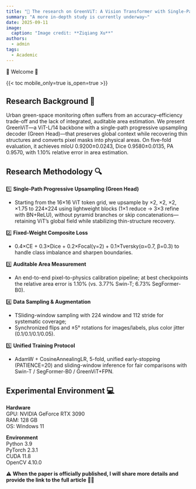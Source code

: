 ```yaml
---
title: "🎉 The research on GreenViT: A Vision Transformer with Single-Path Progressive Upsampling for Urban Green-Space Segmentation and Auditable Area Estimation has been successfully completed"
summary: "A more in-depth study is currently underway~"
date: 2025-09-11
image:
  caption: "Image credit: **Ziqiang Xu**"
authors:
  - admin
tags:
  - Academic
---
```



🎉 Welcome 👋

{{< toc mobile_only=true is_open=true >}}

## Research Background 📌 

Urban green-space monitoring often suffers from an accuracy–efficiency trade-off and the lack of integrated, auditable area estimation. We present GreenViT—a ViT-L/14 backbone with a single-path progressive upsampling decoder (Green Head)—that preserves global context while recovering thin structures and converts pixel masks into physical areas. On five-fold evaluation, it achieves mIoU 0.9200±0.0243, Dice 0.9580±0.0135, PA 0.9570, with 1.10% relative error in area estimation.

[//]: # ([![The template is mobile first with a responsive design to ensure that your site looks stunning on every device.]&#40;https://raw.githubusercontent.com/wowchemy/wowchemy-hugo-modules/main/starters/academic/preview.png&#41;]&#40;https://hugoblox.com&#41;)

## Research Methodology 🔍

1️⃣ **Single-Path Progressive Upsampling (Green Head)**
- Starting from the 16×16 ViT token grid, we upsample by ×2, ×2, ×2, ×1.75 to 224×224 using lightweight blocks (1×1 reduce → 3×3 refine with BN+ReLU), without pyramid branches or skip concatenations—retaining ViT’s global field while stabilizing thin-structure recovery.

2️⃣ **Fixed-Weight Composite Loss**
- 0.4×CE + 0.3×Dice + 0.2×Focal(γ=2) + 0.1×Tversky(α=0.7, β=0.3) to handle class imbalance and sharpen boundaries.

3️⃣ **Auditable Area Measurement**
- An end-to-end pixel-to-physics calibration pipeline; at best checkpoints the relative area error is 1.10% (vs. 3.77% Swin-T; 6.73% SegFormer-B0).

4️⃣ **Data Sampling & Augmentation**
- TSliding-window sampling with 224 window and 112 stride for systematic coverage;
- Synchronized flips and ±5° rotations for images/labels, plus color jitter (0.1/0.1/0.1/0.05).  

5️⃣ **Unified Training Protocol**
- AdamW + CosineAnnealingLR, 5-fold, unified early-stopping (PATIENCE=20) and sliding-window inference for fair comparisons with Swin-T / SegFormer-B0 / GreenViT+FPN.

## Experimental Environment 💻

**Hardware**  
  GPU: NVIDIA GeForce RTX 3090  
  RAM: 128 GB  
  OS: Windows 11  

**Environment**  
  Python 3.9  
  PyTorch 2.3.1  
  CUDA 11.8  
  OpenCV 4.10.0  

⚠️ **When the paper is officially published, I will share more details and provide the link to the full article** 🦄✨

